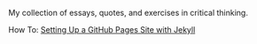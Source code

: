 
My collection of essays, quotes, and exercises in critical thinking.

How To: [Setting Up a GitHub Pages Site with Jekyll](https://docs.github.com/en/pages/setting-up-a-github-pages-site-with-jekyll)
